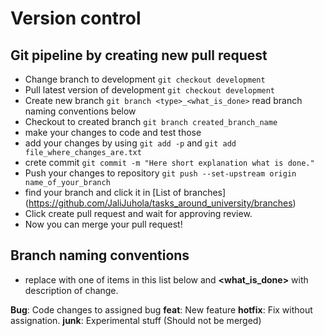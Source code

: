 # Version control
## Git pipeline by creating new pull request
- Change branch to development ```git checkout development```
- Pull latest version of development ```git checkout development```
- Create new branch ```git branch <type>_<what_is_done>``` read branch naming conventions below
- Checkout to created branch ```git branch created_branch_name```
- make your changes to code and test those
- add your changes by using ```git add -p``` and ```git add file_where_changes_are.txt```
- crete commit ```git commit -m "Here short explanation what is done."```
- Push your changes to repository  ```git push --set-upstream origin name_of_your_branch```
- find your branch and click it in [List of branches] (https://github.com/JaliJuhola/tasks_around_university/branches)
- Click create pull request and wait for approving review.
- Now you can merge your pull request!


## Branch naming conventions
- replace **<type>** with one of items in this list below and **<what_is_done>** with description of change.

**Bug**: Code changes to assigned bug
**feat**: New feature
**hotfix**: Fix without assignation.
**junk**: Experimental stuff (Should not be merged)


